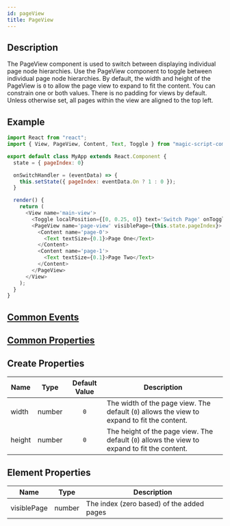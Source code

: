 ```yaml
---
id: pageView
title: PageView
---
```

## Description
The PageView component is used to switch between displaying individual page node hierarchies. Use the PageView component to toggle between individual page node hierarchies. By default, the width and height of the PageView is `0` to allow the page view to expand to fit the content. You can constrain one or both values. There is no padding for views by default. Unless otherwise set, all pages within the view are aligned to the top left.

## Example

```javascript
import React from "react";
import { View, PageView, Content, Text, Toggle } from "magic-script-components";

export default class MyApp extends React.Component {
  state = { pageIndex: 0}

  onSwitchHandler = (eventData) => {
    this.setState({ pageIndex: eventData.On ? 1 : 0 });
  }

  render() {
    return (
      <View name='main-view'>
        <Toggle localPosition={[0, 0.25, 0]} text='Switch Page' onToggleChanged={this.onSwitchHandler}/>
        <PageView name='page-view' visiblePage={this.state.pageIndex}>
          <Content name='page-0'>
            <Text textSize={0.1}>Page One</Text>
          </Content>
          <Content name='page-1'>
            <Text textSize={0.1}>Page Two</Text>
          </Content>
        </PageView>
      </View>
    );
  }
}
```

## [Common Events](../types/Events.md)

## [Common Properties](../types/Properties.md)

## Create Properties

| Name   | Type   | Default Value | Description                                                                      |
| ------ | ------ | :-----------: | -------------------------------------------------------------------------------- |
| width  | number |      `0`      | The width of the page view. The default (`0`) allows the view to expand to fit the content.  |
| height | number |      `0`      | The height of the page view. The default (`0`) allows the view to expand to fit the content. |

## Element Properties
| Name        | Type    | Description                               |
| ----------- | ------- | ----------------------------------------- |
| visiblePage | number  | The index (zero based) of the added pages |